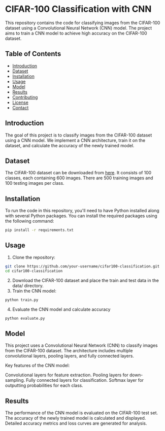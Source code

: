 # CIFAR-100 Classification with CNN

This repository contains the code for classifying images from the CIFAR-100 dataset using a Convolutional Neural Network (CNN) model. The project aims to train a CNN model to achieve high accuracy on the CIFAR-100 dataset.

## Table of Contents

- [Introduction](#introduction)
- [Dataset](#dataset)
- [Installation](#installation)
- [Usage](#usage)
- [Model](#model)
- [Results](#results)
- [Contributing](#contributing)
- [License](#license)
- [Contact](#contact)

## Introduction

The goal of this project is to classify images from the CIFAR-100 dataset using a CNN model. We implement a CNN architecture, train it on the dataset, and calculate the accuracy of the newly trained model.

## Dataset

The CIFAR-100 dataset can be downloaded from [here](https://www.cs.toronto.edu/~kriz/cifar.html). It consists of 100 classes, each containing 600 images. There are 500 training images and 100 testing images per class.

## Installation

To run the code in this repository, you'll need to have Python installed along with several Python packages. You can install the required packages using the following command:

```bash
pip install -r requirements.txt
```

## Usage
1. Clone the repository:

```bash
git clone https://github.com/your-username/cifar100-classification.git
cd cifar100-classification
```

2. Download the CIFAR-100 dataset and place the train and test data in the data/ directory.
3. Train the CNN model:

```bash
python train.py
```

4. Evaluate the CNN model and calculate accuracy

```bash
python evaluate.py
```
## Model
This project uses a Convolutional Neural Network (CNN) to classify images from the CIFAR-100 dataset. The architecture includes multiple convolutional layers, pooling layers, and fully connected layers.

Key features of the CNN model:

Convolutional layers for feature extraction.
Pooling layers for down-sampling.
Fully connected layers for classification.
Softmax layer for outputting probabilities for each class.

## Results
The performance of the CNN model is evaluated on the CIFAR-100 test set. The accuracy of the newly trained model is calculated and displayed. Detailed accuracy metrics and loss curves are generated for analysis.
